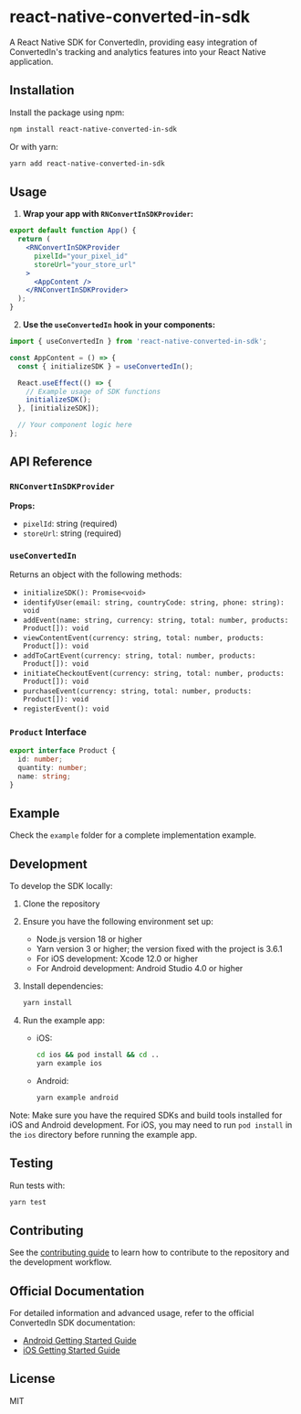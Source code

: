 # react-native-converted-in-sdk

A React Native SDK for ConvertedIn, providing easy integration of ConvertedIn's tracking and analytics features into your React Native application.

## Installation

Install the package using npm:

```bash
npm install react-native-converted-in-sdk
```

Or with yarn:

```bash
yarn add react-native-converted-in-sdk
```

## Usage

1. **Wrap your app with `RNConvertInSDKProvider`:**


```jsx
export default function App() {
  return (
    <RNConvertInSDKProvider
      pixelId="your_pixel_id"
      storeUrl="your_store_url"
    >
      <AppContent />
    </RNConvertInSDKProvider>
  );
}
```


2. **Use the `useConvertedIn` hook in your components:**


```jsx
import { useConvertedIn } from 'react-native-converted-in-sdk';

const AppContent = () => {
  const { initializeSDK } = useConvertedIn();

  React.useEffect(() => {
    // Example usage of SDK functions
    initializeSDK();
  }, [initializeSDK]);

  // Your component logic here
};
```


## API Reference

### `RNConvertInSDKProvider`

**Props:**
- `pixelId`: string (required)
- `storeUrl`: string (required)

### `useConvertedIn`

Returns an object with the following methods:

- `initializeSDK(): Promise<void>`
- `identifyUser(email: string, countryCode: string, phone: string): void`
- `addEvent(name: string, currency: string, total: number, products: Product[]): void`
- `viewContentEvent(currency: string, total: number, products: Product[]): void`
- `addToCartEvent(currency: string, total: number, products: Product[]): void`
- `initiateCheckoutEvent(currency: string, total: number, products: Product[]): void`
- `purchaseEvent(currency: string, total: number, products: Product[]): void`
- `registerEvent(): void`

### `Product` Interface

```typescript
export interface Product {
  id: number;
  quantity: number;
  name: string;
}
```

## Example

Check the `example` folder for a complete implementation example.

## Development

To develop the SDK locally:

1. Clone the repository
2. Ensure you have the following environment set up:
   - Node.js version 18 or higher
   - Yarn version 3 or higher; the version fixed with the project is 3.6.1
   - For iOS development: Xcode 12.0 or higher
   - For Android development: Android Studio 4.0 or higher

3. Install dependencies:

   ```bash
   yarn install
   ```

4. Run the example app:

   - iOS: 
     ```bash
     cd ios && pod install && cd ..
     yarn example ios
     ```
   - Android: 
     ```bash
     yarn example android
     ```

Note: Make sure you have the required SDKs and build tools installed for iOS and Android development. For iOS, you may need to run `pod install` in the `ios` directory before running the example app.

## Testing

Run tests with:

```bash
yarn test
```

## Contributing

See the [contributing guide](CONTRIBUTING.md) to learn how to contribute to the repository and the development workflow.

## Official Documentation

For detailed information and advanced usage, refer to the official ConvertedIn SDK documentation:

- [Android Getting Started Guide](https://developer.converted.in/android/getting-started)
- [iOS Getting Started Guide](https://developer.converted.in/ios/getting-started)


## License

MIT
